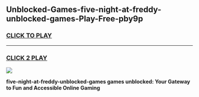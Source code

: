 
## Unblocked-Games-five-night-at-freddy-unblocked-games-Play-Free-pby9p
<h3>
<a href="https://premium76.site?title=five-night-at-freddy-unblocked-games&ref=17A">CLICK TO PLAY</a></h3>
<hr>

<h3>
<a href="https://premium76.site?title=five-night-at-freddy-unblocked-games&ref=17A">CLICK 2 PLAY</a>
  
</h3>

<a href="https://premium76.site?title=five-night-at-freddy-unblocked-games&ref=17A"><img src="https://clearcache.store/games.png"></a>


**five-night-at-freddy-unblocked-games games unblocked: Your Gateway to Fun and Accessible Online Gaming**
